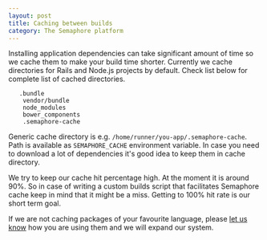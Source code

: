 ```yaml
---
layout: post
title: Caching between builds
category: The Semaphore platform
---
```


Installing application dependencies can take significant amount of time so we cache them to make your build time shorter. Currently we cache directories for Rails and Node.js projects by default. Check list below for complete list of cached directories.

```
   .bundle
    vendor/bundle
    node_modules
    bower_components
    .semaphore-cache
```

Generic cache directory is e.g. `/home/runner/you-app/.semaphore-cache`. Path is available as `SEMAPHORE_CACHE` environment variable. In case you need to download a lot of dependencies it's good idea to keep them in cache directory.

We try to keep our cache hit percentage high. At the moment it is around 90%. So in case of writing a custom builds script that facilitates Semaphore cache keep in mind that it might be a miss. Getting to 100% hit rate is our short term goal.

If we are not caching packages of your favourite language, please [let us know](mailto:semaphore+docscachepage@renderedtext.com) how you are using them and we will expand our system.
